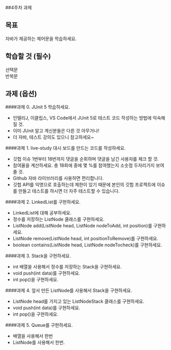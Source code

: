 ##4주차 과제

목표
---
자바가 제공하는 제어문을 학습하세요.

학습할 것 (필수)
---
선택문  
반복문

과제 (옵션)
---

####과제 0. JUnit 5 학습하세요.
 - 인텔리J, 이클립스, VS Code에서 JUnit 5로 테스트 코드 작성하는 방법에 익숙해 질 것.
 - 이미 JUnit 알고 계신분들은 다른 것 아무거나!
 - 더 자바, 테스트 강의도 있으니 참고하세요~

####과제 1. live-study 대시 보드를 만드는 코드를 작성하세요.
 - 깃헙 이슈 1번부터 18번까지 댓글을 순회하며 댓글을 남긴 사용자를 체크 할 것.
 - 참여율을 계산하세요. 총 18회에 중에 몇 %를 참여했는지 소숫점 두자리가지 보여줄 것.
 - Github 자바 라이브러리를 사용하면 편리합니다.
 - 깃헙 API를 익명으로 호출하는데 제한이 있기 때문에 본인의 깃헙 프로젝트에 이슈를 만들고 테스트를 하시면 더 자주 테스트할 수 있습니다.

####과제 2. LinkedList를 구현하세요.
 - LinkedList에 대해 공부하세요.
 - 정수를 저장하는 ListNode 클래스를 구현하세요.
 - ListNode add(ListNode head, ListNode nodeToAdd, int position)를 구현하세요.
 - ListNode remove(ListNode head, int positionToRemove)를 구현하세요.
 - boolean contains(ListNode head, ListNode nodeTocheck)를 구현하세요.

####과제 3. Stack을 구현하세요.
 - int 배열을 사용해서 정수를 저장하는 Stack을 구현하세요.
 - void push(int data)를 구현하세요.
 - int pop()을 구현하세요.

####과제 4. 앞서 만든 ListNode를 사용해서 Stack을 구현하세요.
 - ListNode head를 가지고 있는 ListNodeStack 클래스를 구현하세요.
 - void push(int data)를 구현하세요.
 - int pop()을 구현하세요.

####과제 5. Queue를 구현하세요.
 - 배열을 사용해서 한번
 - ListNode를 사용해서 한번.
